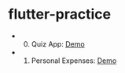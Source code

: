 # flutter-practice

- 00. Quiz App: [Demo](https://youtube.com/shorts/u-YZ0CkSk8Q)
- 01. Personal Expenses: [Demo](https://youtu.be/87AlkCZqZvw)
